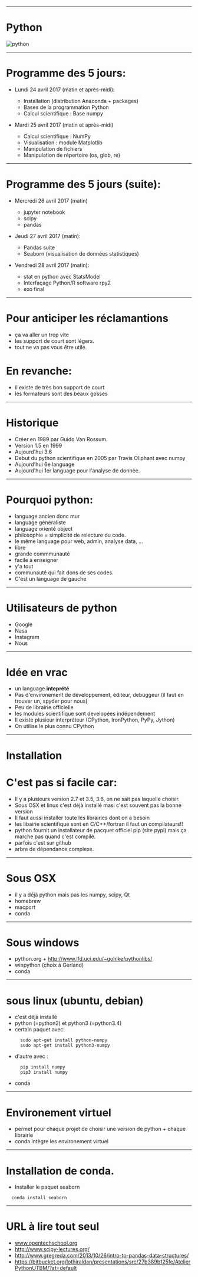 ------------------

# Python

![python](http://i.imgur.com/bc2xk.png)


------------------


# Programme des 5 jours:


  * Lundi 24 avril 2017 (matin et après-midi):
    * Installation (distribution Anaconda + packages)
    * Bases de la programmation Python
    * Calcul scientifique : Base numpy

  * Mardi 25 avril 2017 (matin et après-midi)
    * Calcul scientifique : NumPy
    * Visualisation : module Matplotlib
    * Manipulation de fichiers
    * Manipulation de répertoire (os, glob, re)

    
------------------


# Programme des 5 jours (suite):

  * Mercredi 26 avril 2017 (matin)
    * jupyter notebook
    * scipy
    * pandas

  * Jeudi 27 avril 2017 (matin):
    * Pandas suite
    * Seaborn (visualisation de données statistiques)

  * Vendredi 28 avril 2017 (matin):
    * stat en python avec StatsModel
    * Interfaçage Python/R software rpy2
    * exo final




------------------

# Pour anticiper les réclamantions

  * ça va aller un trop vite
  * les support de court sont légers.
  * tout ne va pas vous être utile.

# En revanche:

  * il existe de très bon support de court
  * les formateurs sont des beaux gosses


------------------

# Historique

  * Créer en 1989 par Guido Van Rossum.
  * Version 1.5 en 1999
  * Aujourd'hui 3.6
  * Debut du python scientifique en 2005 par Travis Oliphant avec numpy
  * Aujourd'hui 6e language
  * Aujourd'hui 1er language pour l'analyse de donnée.

------------------

# Pourquoi python:
  * language ancien donc mur
  * language généraliste
  * language orienté object
  * philosophie = simplicité de relecture du code.
  * le même language pour web, admin, analyse data, ...
  * libre
  * grande commmunauté
  * facile à enseigner
  * y'a tout
  * communauté qui fait dons de ses codes.
  * C'est un language de gauche


------------------

# Utilisateurs de python

  * Google
  * Nasa
  * Instagram
  * Nous


------------------

# Idée en vrac

  * un language **inteprété**
  * Pas d'environement de développement, éditeur, debuggeur (il faut en trouver un, spyder pour nous)
  * Peu de librairie officielle
  * les modules scientifique sont developées indépendement
  * Il existe plusieur interpréteur (CPython, IronPython, PyPy, Jython)
  * On utilise le plus connu CPython


------------------

# Installation

# C'est pas si facile car:

  * Il y a plusieurs version 2.7 et 3.5, 3.6, on ne sait pas laquelle choisir.
  * Sous OSX et linux c'est déjà installé masi c'est souvent pas la bonne version
  * Il faut aussi installer toute les librairies dont on a besoin
  * les libairie scientifique sont en C/C++/fortran il faut un compilateurs!!
  * python fournit un installateur de pacquet officiel pip (site pypi) mais ça marche pas quand c'est compilé.
  * parfois c'est sur github
  * arbre de dépendance complexe.



------------------

# Sous OSX

  * il y a déjà python mais pas les numpy, scipy, Qt
  * homebrew
  * macport
  * conda


------------------ 

# Sous windows

  * python.org + http://www.lfd.uci.edu/~gohlke/pythonlibs/
  * winpython (choix à Gerland)
  * conda


------------------

# sous linux (ubuntu, debian)

  * c'est déjà installé
  * python (=python2) et python3 (=python3.4)
  * certain paquet avec:
    ```
      sudo apt-get install python-numpy
      sudo apt-get install python3-numpy
    ```
  * d'autre avec :
    ```
      pip install numpy
      pip3 install numpy
    ```
  * conda

------------------

# Environement virtuel

  * permet pour chaque projet de choisir une version de python + chaque librairie
  * conda intègre les environement virtuel


------------------

# Installation de conda.

  * Installer le paquet seaborn
```
  conda install seaborn
```



------------------

# URL à lire tout seul

  * www.opentechschool.org
  * http://www.scipy-lectures.org/
  * http://www.gregreda.com/2013/10/26/intro-to-pandas-data-structures/
  * https://bitbucket.org/lothiraldan/presentations/src/27b389b125fe/AtelierPythonUTBM/?at=default



